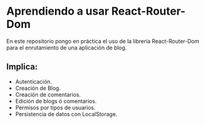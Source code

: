 # Aprendiendo a usar React-Router-Dom
En este repositorio pongo en práctica el uso de la librería React-Router-Dom para el enrutamiento de una aplicación de blog.
## Implica:
- Autenticación.
- Creación de Blog.
- Creación de comentarios.
- Edición de blogs ó comentarios.
- Permisos por tipos de usuarios.
- Persistencia de datos con LocalStorage.



